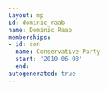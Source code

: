 ```yaml
---
layout: mp
id: dominic_raab
name: Dominic Raab
memberships:
- id: con
  name: Conservative Party
  start: '2010-06-08'
  end: 
autogenerated: true
---
```

